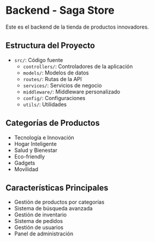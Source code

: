 # Backend - Saga Store

Este es el backend de la tienda de productos innovadores.

## Estructura del Proyecto

- `src/`: Código fuente
  - `controllers/`: Controladores de la aplicación
  - `models/`: Modelos de datos
  - `routes/`: Rutas de la API
  - `services/`: Servicios de negocio
  - `middleware/`: Middleware personalizado
  - `config/`: Configuraciones
  - `utils/`: Utilidades

## Categorías de Productos

- Tecnología e Innovación
- Hogar Inteligente
- Salud y Bienestar
- Eco-friendly
- Gadgets
- Movilidad

## Características Principales

- Gestión de productos por categorías
- Sistema de búsqueda avanzada
- Gestión de inventario
- Sistema de pedidos
- Gestión de usuarios
- Panel de administración